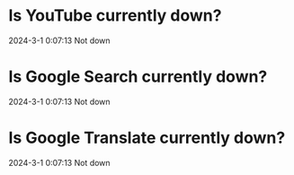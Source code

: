 # Is YouTube currently down?

2024-3-1 0:07:13 Not down

# Is Google Search currently down?

2024-3-1 0:07:13 Not down

# Is Google Translate currently down?

2024-3-1 0:07:13 Not down

